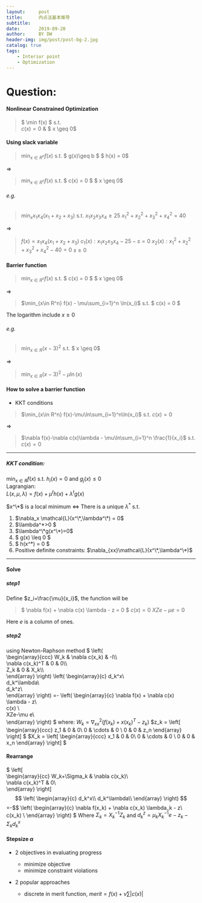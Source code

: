 ```yaml
---
layout:     post
title:      内点法基本推导
subtitle:   
date:       2019-09-20
author:     BY DW
header-img: img/post/post-bg-2.jpg
catalog: true
tags:
    - Interior point
    - Optimization
---
```


# Question:  
#### Nonlinear Constrained Optimization
>$ \min f(x) $
s.t.  
$c(x)=0$ & $ x \geq 0$  

#### Using slack variable  

>$\min_{x\in R^n} f(x)$
s.t.
$ g(x)\geq b $
$ h(x) = 0$ 

$\Rightarrow$

>$\min_{x\in R^n} f(x)$
s.t.
$ c(x) = 0 $
$ x \geq 0$ 

###### e.g.
> $\min_x x_1 x_4(x_1+x_2+x_3)$
s.t.
$x_1 x_2 x_3 x_4 \geq 25$
$x_1^2 + x_2^2 + x_3^2 + x_4^2 = 40$

$\Rightarrow$

> $f(x) = x_1 x_4(x_1+x_2+x_3)$
$c_1(x) : x_1 x_2 x_3 x_4 - 25 - s = 0$
$x_2(x) : x_1^2 + x_2^2 + x_3^2 + x_4^2 - 40 = 0$
$s \geq 0$

#### Barrier function
>$\min_{x\in R^n} f(x)$
s.t.
$ c(x) = 0 $
$ x \geq 0$ 

$\Rightarrow$

>$\min_{x\in R^n} f(x) - \mu\sum_{i=1}^n \ln(x_i)$
s.t.
$ c(x) = 0 $

The logarithm include $x\geq 0$

###### e.g.
>$\min_{x\in R} (x-3)^2$
s.t.
$ x \geq 0$

$\Rightarrow$

>$\min_{x\in R} (x-3)^2 - \mu\ln(x)$

#### How to solve a barrier function  
+ KKT conditions  

> $\min_{x\in R^n} f(x)-\mu\ln\sum_{i=1}^n\ln(x_i)$
s.t.
$c(x)=0$

$\Rightarrow$

> $\nabla f(x)-\nabla c(x)\lambda - \mu\ln\sum_{i=1}^n \frac{1}{x_i}$
s.t.
$c(x)=0$  
  
***  

##### KKT condition:  
$\min_{x\in R} f(x)$ s.t. $h_i(x)=0$ and $g_j(x)\leq 0$  
Lagrangian:  
$L(x,\mu,\lambda) = f(x)+\mu^th(x) + \lambda^t g(x)$  

$x^\*$ is a local minimum $\Leftrightarrow$ There is a unique $\lambda^*$ s.t.   
1. $\nabla_x \mathcal{L}(x^\*,\lambda^\*) = 0$
2. $\lambda^\*>0 $
3. $\lambda^\*g(x^\*)=0$
4. $ g(x) \leq 0 $
5. $ h(x^\*) = 0 $
6. Positive definite constraints: $\nabla_{xx}\mathcal{L}(x^\*,\lambda^\*)$  

---

#### Solve 
##### step1
Define $z_i=\frac{\mu}{x_i}$, the function will be
>$ \nabla f(x) + \nabla c(x) \lambda - z = 0 $
$c(x) = 0$
$XZe-\mu e = 0$

Here $e$ is a column of ones.

##### step2
using Newton-Raphson method
$
\left(              
  \begin{array}{ccc}
    W_k & \nabla c(x_k) & -I\\\\  
    \nabla c(x_k)^T & 0 & 0\\\\  
    Z_k & 0 & X_k\\\\  
  \end{array}
\right)
\left(
    \begin{array}{c}
    d_k^x\\  
    d_k^\lambda\\  
    d_k^z\\  
    \end{array}
\right)
 =-
\left(
    \begin{array}{c}
    \nabla f(x) + \nabla c(x) \lambda - z\\  
    c(x) \\  
    XZe-\mu e\\  
    \end{array}
\right)
$
where:
$W_k = \nabla_{xx}^2 (f(x_k)+x(x_k)^T -z_k)$
$z_k = 
\left[
    \begin{array}{ccc}
    z_1 & 0 & 0\\
    0 & \cdots & 0 \\
    0 & 0 & z_n
    \end{array}
\right]
$
$X_k = 
\left[
    \begin{array}{ccc}
    x_1 & 0 & 0\\
    0 & \cdots & 0 \\
    0 & 0 & x_n
    \end{array}
\right]
$

#### Rearrange
$
\left[                 
  \begin{array}{cc}
    W_k+\Sigma_k & \nabla c(x_k)\\  
    \nabla c(x_k)^T & 0\\  
  \end{array}
\right]
$$
\left(
    \begin{array}{c}
    d_k^x\\
    d_k^\lambda\\
    \end{array}
\right)
$$=-$$
\left(
    \begin{array}{c}
    \nabla f(x_k) + \nabla c(x_k) \lambda_k - z\\
    c(x_k) \\
    \end{array}
\right)
$
Where $\Sigma_k = X_k^{-1}Z_k$
and $d_k^z = \mu_kX_k^{-1}e-z_k-\Sigma_kd_k^x$

#### Stepsize $\alpha$
+ 2 objectives in evaluating progress
  * minimize objective
  * minimize constraint violations

+ 2 popular approaches
  * discrete in merit function, $merit =f(x)+\nu \sum|c(x)|$